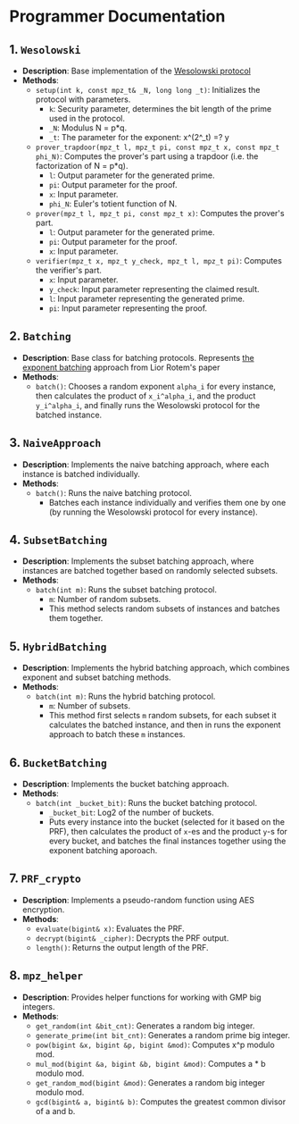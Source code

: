# Programmer Documentation

## 1. `Wesolowski`
- **Description**: Base implementation of the [Wesolowski protocol](https://eprint.iacr.org/2018/623)
- **Methods**:
  - `setup(int k, const mpz_t& _N, long long _t)`: Initializes the protocol with parameters.
    - `k`: Security parameter, determines the bit length of the prime used in the protocol.
    - `_N`: Modulus N = p*q.
    - `_t`: The parameter for the exponent: x^(2^_t) =? y
  - `prover_trapdoor(mpz_t l, mpz_t pi, const mpz_t x, const mpz_t phi_N)`: Computes the prover's part using a trapdoor (i.e. the factorization of N = p*q).
    - `l`: Output parameter for the generated prime.
    - `pi`: Output parameter for the proof.
    - `x`: Input parameter.
    - `phi_N`: Euler's totient function of N.
  - `prover(mpz_t l, mpz_t pi, const mpz_t x)`: Computes the prover's part.
    - `l`: Output parameter for the generated prime.
    - `pi`: Output parameter for the proof.
    - `x`: Input parameter.
  - `verifier(mpz_t x, mpz_t y_check, mpz_t l, mpz_t pi)`: Computes the verifier's part.
    - `x`: Input parameter.
    - `y_check`: Input parameter representing the claimed result.
    - `l`: Input parameter representing the generated prime.
    - `pi`: Input parameter representing the proof.

## 2. `Batching`
- **Description**: Base class for batching protocols. Represents [the exponent batching](https://eprint.iacr.org/2021/1209) approach from Lior Rotem's paper
- **Methods**:
  - `batch()`: Chooses a random exponent `alpha_i` for every instance, then calculates the product of `x_i^alpha_i`, and the product `y_i^alpha_i`, and finally runs the Wesolowski protocol for the batched instance.

## 3. `NaiveApproach`
- **Description**: Implements the naive batching approach, where each instance is batched individually.
- **Methods**:
  - `batch()`: Runs the naive batching protocol.
    - Batches each instance individually and verifies them one by one (by running the Wesolowski protocol for every instance).

## 4. `SubsetBatching`
- **Description**: Implements the subset batching approach, where instances are batched together based on randomly selected subsets.
- **Methods**:
  - `batch(int m)`: Runs the subset batching protocol.
    - `m`: Number of random subsets.
    - This method selects random subsets of instances and batches them together.

## 5. `HybridBatching`
- **Description**: Implements the hybrid batching approach, which combines exponent and subset batching methods.
- **Methods**:
  - `batch(int m)`: Runs the hybrid batching protocol.
    - `m`: Number of subsets.
    - This method first selects `m` random subsets, for each subset it calculates the batched instance, and then in runs the exponent approach to batch these `m` instances.

## 6. `BucketBatching`
- **Description**: Implements the bucket batching approach.
- **Methods**:
  - `batch(int _bucket_bit)`: Runs the bucket batching protocol.
    - `_bucket_bit`: Log2 of the number of buckets.
    - Puts every instance into the bucket (selected for it based on the PRF), then calculates the product of `x`-es and the product `y`-s for every bucket, and batches the final instances together using the exponent batching aporoach.

## 7. `PRF_crypto`
- **Description**: Implements a pseudo-random function using AES encryption.
- **Methods**:
  - `evaluate(bigint& x)`: Evaluates the PRF.
  - `decrypt(bigint& _cipher)`: Decrypts the PRF output.
  - `length()`: Returns the output length of the PRF.

## 8. `mpz_helper`
- **Description**: Provides helper functions for working with GMP big integers.
- **Methods**:
  - `get_random(int &bit_cnt)`: Generates a random big integer.
  - `generate_prime(int bit_cnt)`: Generates a random prime big integer.
  - `pow(bigint &x, bigint &p, bigint &mod)`: Computes x^p modulo mod.
  - `mul_mod(bigint &a, bigint &b, bigint &mod)`: Computes a * b modulo mod.
  - `get_random_mod(bigint &mod)`: Generates a random big integer modulo mod.
  - `gcd(bigint& a, bigint& b)`: Computes the greatest common divisor of a and b.
